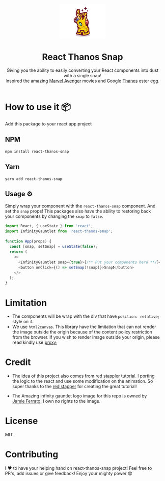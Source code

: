 <div align="center">
  <img src="assets/snap-logo.png" width="150px">
  <h1>React Thanos Snap</h1>
  <p >
  Giving you the ability to easily converting your React components into dust with a single snap! <br>Inspired the amazing <a href="https://www.marvel.com/movies/avengers-endgame">Marvel Avenger</a> movies and Google <a href="https://www.google.com/search?q=thanos">Thanos</a> ester egg.</</p>
  <br/>
  <br/>
</div>

# How to use it 📦

Add this package to your react app project

## NPM

`npm install react-thanos-snap`

## Yarn

`yarn add react-thanos-snap`

## Usage ⚙️

Simply wrap your component with the `react-thanos-snap` component. And set the `snap` props!
This packages also have the ability to restoring back your components by changing the `snap` to `false`.

```js
import React, { useState } from 'react';
import InfinityGauntlet from 'react-thanos-snap';

function App(props) {
  const [snap, setSnap] = useState(false);
  return (
    <>
      <InfinityGauntlet snap={true}>{/** Put your components here **/}</InfinityGauntlet>
      <button onClick={() => setSnap(!snap)}>Snap❗️</button>
    </>
  );
}
```

# Limitation

- The components will be wrap with the div that have `position: relative;` style on it.
- We use `html2canvas`. This library have the limitation that can not render the image outside the origin because of the content policy restriction from the browser. if you wish to render image outside your origin, please read kindly use [proxy](http://html2canvas.hertzen.com/proxy/);

# Credit

- The idea of this project also comes from [red stappler tutorial](https://redstapler.co/thanos-snap-effect-javascript-tutorial/). I porting the logic to the react and use some modification on the animation. So super thanks to the [red stapper](https://redstapler.co) for creating the great tutorial!

- The Amazing infinity gauntlet logo image for this repo is owned by [Jamie Ferrato](https://dribbble.com/shots/4595136-Infinity-Gauntlet). I own no rights to the image.

# License

MIT

# Contributing

I ❤️ to have your helping hand on react-thanos-snap project! Feel free to PR's, add issues or give feedback! Enjoy your mighty power 😎
